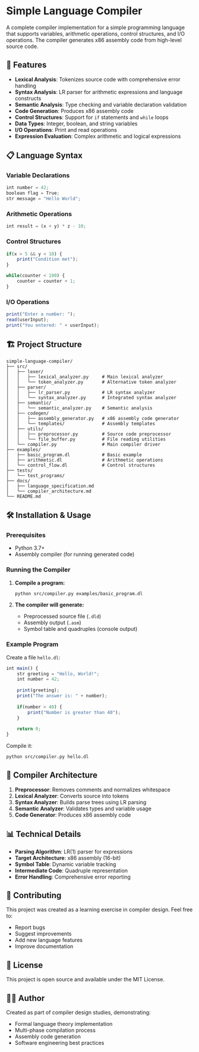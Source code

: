 # Simple Language Compiler

A complete compiler implementation for a simple programming language that supports variables, arithmetic operations, control structures, and I/O operations. The compiler generates x86 assembly code from high-level source code.

## 🚀 Features

- **Lexical Analysis**: Tokenizes source code with comprehensive error handling
- **Syntax Analysis**: LR parser for arithmetic expressions and language constructs
- **Semantic Analysis**: Type checking and variable declaration validation
- **Code Generation**: Produces x86 assembly code
- **Control Structures**: Support for `if` statements and `while` loops
- **Data Types**: Integer, boolean, and string variables
- **I/O Operations**: Print and read operations
- **Expression Evaluation**: Complex arithmetic and logical expressions

## 📋 Language Syntax

### Variable Declarations
```javascript
int number = 42;
boolean flag = True;
str message = "Hello World";
```

### Arithmetic Operations
```javascript
int result = (x + y) * z - 10;
```

### Control Structures
```javascript
if(x > 5 && y < 10) {
    print("Condition met");
}

while(counter < 100) {
    counter = counter + 1;
}
```

### I/O Operations
```javascript
print("Enter a number: ");
read(userInput);
print("You entered: " + userInput);
```

## 🏗️ Project Structure

```
simple-language-compiler/
├── src/
│   ├── lexer/
│   │   ├── lexical_analyzer.py     # Main lexical analyzer
│   │   └── token_analyzer.py       # Alternative token analyzer
│   ├── parser/
│   │   ├── lr_parser.py            # LR syntax analyzer
│   │   └── syntax_analyzer.py      # Integrated syntax analyzer
│   ├── semantic/
│   │   └── semantic_analyzer.py    # Semantic analysis
│   ├── codegen/
│   │   ├── assembly_generator.py   # x86 assembly code generator
│   │   └── templates/              # Assembly templates
│   ├── utils/
│   │   ├── preprocessor.py         # Source code preprocessor
│   │   └── file_buffer.py          # File reading utilities
│   └── compiler.py                 # Main compiler driver
├── examples/
│   ├── basic_program.dl            # Basic example
│   ├── arithmetic.dl               # Arithmetic operations
│   └── control_flow.dl             # Control structures
├── tests/
│   └── test_programs/
├── docs/
│   ├── language_specification.md
│   └── compiler_architecture.md
└── README.md
```

## 🛠️ Installation & Usage

### Prerequisites
- Python 3.7+
- Assembly compiler (for running generated code)

### Running the Compiler

1. **Compile a program:**
   ```bash
   python src/compiler.py examples/basic_program.dl
   ```

2. **The compiler will generate:**
   - Preprocessed source file (`.dld`)
   - Assembly output (`.asm`)
   - Symbol table and quadruples (console output)

### Example Program

Create a file `hello.dl`:
```javascript
int main() {
    str greeting = "Hello, World!";
    int number = 42;
    
    print(greeting);
    print("The answer is: " + number);
    
    if(number > 40) {
        print("Number is greater than 40");
    }
    
    return 0;
}
```

Compile it:
```bash
python src/compiler.py hello.dl
```

## 🧠 Compiler Architecture

1. **Preprocessor**: Removes comments and normalizes whitespace
2. **Lexical Analyzer**: Converts source into tokens
3. **Syntax Analyzer**: Builds parse trees using LR parsing
4. **Semantic Analyzer**: Validates types and variable usage
5. **Code Generator**: Produces x86 assembly code

## 📊 Technical Details

- **Parsing Algorithm**: LR(1) parser for expressions
- **Target Architecture**: x86 assembly (16-bit)
- **Symbol Table**: Dynamic variable tracking
- **Intermediate Code**: Quadruple representation
- **Error Handling**: Comprehensive error reporting

## 🤝 Contributing

This project was created as a learning exercise in compiler design. Feel free to:
- Report bugs
- Suggest improvements
- Add new language features
- Improve documentation

## 📄 License

This project is open source and available under the MIT License.

## 👨‍💻 Author

Created as part of compiler design studies, demonstrating:
- Formal language theory implementation
- Multi-phase compilation process
- Assembly code generation
- Software engineering best practices 